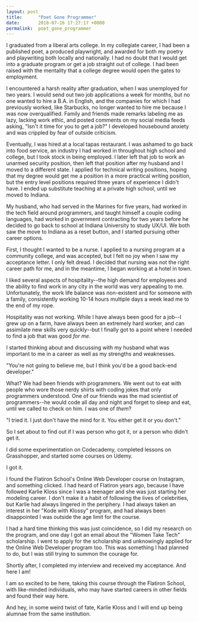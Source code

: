 ```yaml
---
layout: post
title:      "Poet Gone Programmer"
date:       2018-07-16 17:27:17 +0000
permalink:  poet_gone_programmer
---
```



I graduated from a liberal arts college. In my collegiate career, I had been a published poet, a produced playwright, and awarded for both my poetry and playwriting both locally and nationally. I had no doubt that I would get into a graduate program or get a job straight out of college. I had been raised with the mentality that a college degree would open the gates to employment. 

I encountered a harsh reality after graduation, when I was unemployed for two years. I would send out two job applications a week for months, but no one wanted to hire a B.A. in English, and the companies for which I had previously worked, like Starbucks, no longer wanted to hire me because I was now overqualified. Family and friends made remarks labeling me as lazy, lacking work ethic, and posted comments on my social media feeds asking, "Isn't it time for you to get a job?" I developed housebound anxiety and was crippled by fear of outside criticism. 

Eventually, I was hired at a local tapas restaurant. I was ashamed to go back into food service, an industry I had worked in throughout high school and college, but I took stock in being employed. I later left that job to work an unarmed security position, then left that position after my husband and I moved to a different state. I applied for technical writing positions, hoping that my degree would get me a position in a more practical writing position, but the entry level positions required three years of experience I didn't have. I ended up substitute teaching at a private high school, until we moved to Indiana.

My husband, who had served in the Marines for five years, had worked in the tech field around programmers, and taught himself a couple coding languages, had worked in government contracting for two years before he decided to go back to school at Indiana University to study UX/UI. We both saw the move to Indiana as a reset button, and I started pursuing other career options. 

First, I thought I wanted to be a nurse. I applied to a nursing program at a community college, and was accepted, but I felt no joy when I saw my acceptance letter. I only felt dread. I decided that nursing was not the right career path for me, and in the meantime, I began working at a hotel in town. 

I liked several aspects of hospitality--the high demand for employees and the ability to find work in any city in the world was very appealing to me. Unfortunately, the work life balance was non-existent and for someone with a family, consistently working 10-14 hours multiple days a week lead me to the end of my rope. 

Hospitality was not working. While I have always been good for a job--I grew up on a farm, have always been an extremely hard worker, and can assimilate new skills very quickly--but I finally got to a point where I needed to find a job that was good *for me.*

I started thinking about and discussing with my husband what was important to me in a career as well as my strengths and weaknesses.

"You're not going to believe me, but I think you'd be a good back-end developer."

What? We had been friends with programmers. We went out to eat with people who wore those nerdy shirts with coding jokes that only programmers understood. One of our friends was the mad scientist of programmers--he would code all day and night and forget to sleep and eat, until we called to check on him. *I* was one of *them*? 

"I tried it. I just don't have the mind for it. You either get it or you don't." 

So I set about to find out if I was person who got it, or a person who didn't get it. 

I did some experimentation on Codecademy, completed lessons on Grasshopper, and started some courses on Udemy. 

I got it. 

I found the Flatiron School's Online Web Developer course on Instagram, and something clicked. I had heard of Flatiron years ago, because I have followed Karlie Kloss since I was a teenager and she was just starting her modeling career. I don't make it a habit of following the lives of celebrities, but Karlie had always lingered in the periphery. I had always taken an interest in her "Kode with Klossy" program, and had always been disappointed I was outside the age limit for the course. 

I had a hard time thinking this was just coincidence, so I did my research on the program, and one day I got an email about the "Women Take Tech" scholarship. I went to apply for the scholarship and unknowingly applied for the Online Web Developer program too. This was something I had planned to do, but I was still trying to summon the courage for.

Shortly after, I completed my interview and received my acceptance. And here I am! 

I am so excited to be here, taking this course through the Flatiron School, with like-minded individuals, who may have started careers in other fields and found their way here. 

And hey, in some weird twist of fate, Karlie Kloss and I will end up being alumnae from the same institution. 

